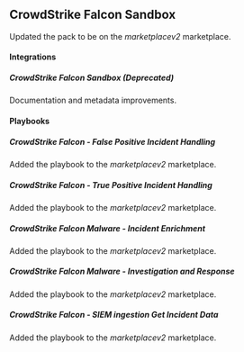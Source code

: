 ## CrowdStrike Falcon Sandbox

Updated the pack to be on the *marketplacev2* marketplace.

#### Integrations

##### CrowdStrike Falcon Sandbox (Deprecated)

Documentation and metadata improvements.

#### Playbooks

##### CrowdStrike Falcon - False Positive Incident Handling

Added the playbook to the *marketplacev2* marketplace.

##### CrowdStrike Falcon - True Positive Incident Handling

Added the playbook to the *marketplacev2* marketplace.

##### CrowdStrike Falcon Malware - Incident Enrichment

Added the playbook to the *marketplacev2* marketplace.

##### CrowdStrike Falcon Malware - Investigation and Response

Added the playbook to the *marketplacev2* marketplace.

##### CrowdStrike Falcon - SIEM ingestion Get Incident Data

Added the playbook to the *marketplacev2* marketplace.
